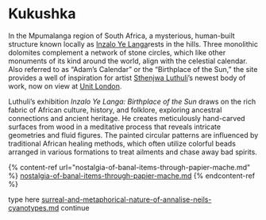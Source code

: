 # Kukushka

In the Mpumalanga region of South Africa, a mysterious, human-built structure known locally as [Inzalo Ye Langa](https://www.atlasobscura.com/places/adams-calendar)rests in the hills. Three monolithic dolomites complement a network of stone circles, which like other monuments of its kind around the world, align with the celestial calendar. Also referred to as “Adam’s Calendar” or the “Birthplace of the Sun,” the site provides a well of inspiration for artist [Sthenjwa Luthuli](https://www.instagram.com/sthenjwa\_luthuli/?hl=en)’s newest body of work, now on view at [Unit London](https://unitlondon.com/).

Luthuli’s exhibition _Inzalo Ye Langa: Birthplace of the Sun_ draws on the rich fabric of African culture, history, and folklore, exploring ancestral connections and ancient heritage. He creates meticulously hand-carved surfaces from wood in a meditative process that reveals intricate geometries and fluid figures. The painted circular patterns are influenced by traditional African healing methods, which often utilize colorful beads arranged in various formations to treat ailments and chase away bad spirits.

{% content-ref url="nostalgia-of-banal-items-through-papier-mache.md" %}
[nostalgia-of-banal-items-through-papier-mache.md](nostalgia-of-banal-items-through-papier-mache.md)
{% endcontent-ref %}

type here [surreal-and-metaphorical-nature-of-annalise-neils-cyanotypes.md](surreal-and-metaphorical-nature-of-annalise-neils-cyanotypes.md "mention") continue
